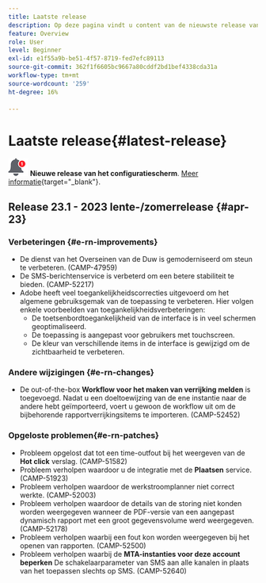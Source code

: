 ```yaml
---
title: Laatste release
description: Op deze pagina vindt u content van de nieuwste release van Campaign Standard
feature: Overview
role: User
level: Beginner
exl-id: e1f55a9b-be51-4f57-8719-fed7efc89113
source-git-commit: 362f1f6605bc9667a80cddf2bd1bef4338cda31a
workflow-type: tm+mt
source-wordcount: '259'
ht-degree: 16%

---
```



# Laatste release{#latest-release}

![Configuratiescherm](assets/do-not-localize/cp-icon.png) **Nieuwe release van het configuratiescherm**. [Meer informatie](https://experienceleague.adobe.com/docs/control-panel/using/release-notes.html?lang=nl){target="_blank"}.

## Release 23.1 - 2023 lente-/zomerrelease {#apr-23}

### Verbeteringen {#e-rn-improvements}

* De dienst van het Overseinen van de Duw is gemoderniseerd om steun te verbeteren. (CAMP-47959)
* De SMS-berichtenservice is verbeterd om een betere stabiliteit te bieden. (CAMP-52217)
* Adobe heeft veel toegankelijkheidscorrecties uitgevoerd om het algemene gebruiksgemak van de toepassing te verbeteren. Hier volgen enkele voorbeelden van toegankelijkheidsverbeteringen:
   * De toetsenbordtoegankelijkheid van de interface is in veel schermen geoptimaliseerd.
   * De toepassing is aangepast voor gebruikers met touchscreen.
   * De kleur van verschillende items in de interface is gewijzigd om de zichtbaarheid te verbeteren.

### Andere wijzigingen {#e-rn-changes}

* De out-of-the-box **Workflow voor het maken van verrijking melden** is toegevoegd. Nadat u een doeltoewijzing van de ene instantie naar de andere hebt geïmporteerd, voert u gewoon de workflow uit om de bijbehorende rapportverrijkingsitems te importeren. (CAMP-52452)

### Opgeloste problemen{#e-rn-patches}

* Probleem opgelost dat tot een time-outfout bij het weergeven van de **Hot click** verslag. (CAMP-51582)
* Probleem verholpen waardoor u de integratie met de **Plaatsen** service. (CAMP-51923)
* Probleem verholpen waardoor de werkstroomplanner niet correct werkte. (CAMP-52003)
* Probleem verholpen waardoor de details van de storing niet konden worden weergegeven wanneer de PDF-versie van een aangepast dynamisch rapport met een groot gegevensvolume werd weergegeven. (CAMP-52178)
* Probleem verholpen waarbij een fout kon worden weergegeven bij het openen van rapporten. (CAMP-52500)
* Probleem verholpen waarbij de **MTA-instanties voor deze account beperken** De schakelaarparameter van SMS aan alle kanalen in plaats van het toepassen slechts op SMS. (CAMP-52640)
